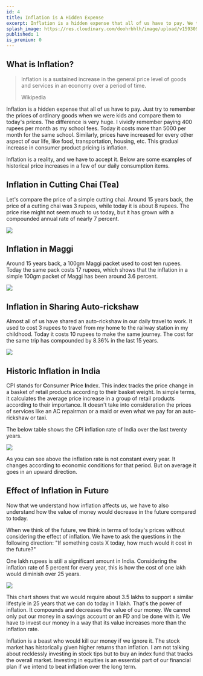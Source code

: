 ```yaml
---
id: 4
title: Inflation is A Hidden Expense
excerpt: Inflation is a hidden expense that all of us have to pay. We tend to ignore its effects because we don't see them. I explain the concept with some examples of how inflation decreases the value of our hard-earned savings from an Indian context.
splash_image: https://res.cloudinary.com/doohrbhlh/image/upload/v1593094237/virajkhatavkar.com/4-inflation-is-a-hidden-expense.jpg
published: 1
is_premium: 0
---
```


## What is Inflation?

> Inflation is a sustained increase in the general price level of goods and services in an economy over a period of time.
>
>  Wikipedia

Inflation is a hidden expense that all of us have to pay. Just try to remember the prices of ordinary goods when we were kids and compare them to today's prices. The difference is very huge. I vividly remember paying 400 rupees per month as my school fees. Today it costs more than 5000 per month for the same school. Similarly, prices have increased for every other aspect of our life, like food, transportation, housing, etc. This gradual increase in consumer product pricing is inflation.

Inflation is a reality, and we have to accept it. Below are some examples of historical price increases in a few of our daily consumption items.

## Inflation in Cutting Chai (Tea)

Let's compare the price of a simple cutting chai. Around 15 years back, the price of a cutting chai was 3 rupees, while today it is about 8 rupees. The price rise might not seem much to us today, but it has grown with a compounded annual rate of nearly 7 percent.

![](https://res.cloudinary.com/doohrbhlh/image/upload/v1593094234/virajkhatavkar.com/4-inflation-is-a-hidden-expense-1.png)

## Inflation in Maggi

Around 15 years back, a 100gm Maggi packet used to cost ten rupees. Today the same pack costs 17 rupees, which shows that the inflation in a simple 100gm packet of Maggi has been around 3.6 percent.

![](https://res.cloudinary.com/doohrbhlh/image/upload/v1593094234/virajkhatavkar.com/4-inflation-is-a-hidden-expense-2.png)

## Inflation in Sharing Auto-rickshaw

Almost all of us have shared an auto-rickshaw in our daily travel to work. It used to cost 3 rupees to travel from my home to the railway station in my childhood. Today it costs 10 rupees to make the same journey. The cost for the same trip has compounded by 8.36% in the last 15 years.

![](https://res.cloudinary.com/doohrbhlh/image/upload/v1593094234/virajkhatavkar.com/4-inflation-is-a-hidden-expense-3.png)

## Historic Inflation in India

CPI stands for **C**onsumer **P**rice **I**ndex. This index tracks the price change in a basket of retail products according to their basket weight. In simple terms, it calculates the average price increase in a group of retail products according to their importance. It doesn't take into consideration the prices of services like an AC repairman or a maid or even what we pay for an auto-rickshaw or taxi. 

The below table shows the CPI inflation rate of India over the last twenty years.

![](https://res.cloudinary.com/doohrbhlh/image/upload/v1593096121/virajkhatavkar.com/4-inflation-is-a-hidden-expense-4.png)

As you can see above the inflation rate is not constant every year. It changes according to economic conditions for that period. But on average it goes in an upward direction.

## Effect of Inflation in Future

Now that we understand how inflation affects us, we have to also understand how the value of money would decrease in the future compared to today. 

When we think of the future, we think in terms of today's prices without considering the effect of inflation. We have to ask the questions in the following direction: "If something costs X today, how much would it cost in the future?" 

One lakh rupees is still a significant amount in India. Considering the inflation rate of 5 percent for every year, this is how the cost of one lakh would diminish over 25 years.

![](https://res.cloudinary.com/doohrbhlh/image/upload/v1593097247/virajkhatavkar.com/4-inflation-is-a-hidden-expense-5.png)

This chart shows that we would require about 3.5 lakhs to support a similar lifestyle in 25 years that we can do today in 1 lakh. That's the power of inflation. It compounds and decreases the value of our money. We cannot only put our money in a savings account or an FD and be done with it. We have to invest our money in a way that its value increases more than the inflation rate.

Inflation is a beast who would kill our money if we ignore it. The stock market has historically given higher returns than inflation. I am not talking about recklessly investing in stock tips but to buy an index fund that tracks the overall market. Investing in equities is an essential part of our financial plan if we intend to beat inflation over the long term.